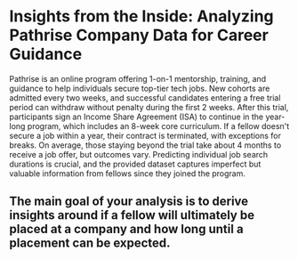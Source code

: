 # Insights from the Inside: Analyzing Pathrise Company Data for Career Guidance
Pathrise is an online program offering 1-on-1 mentorship, training, and guidance to help individuals secure top-tier tech jobs. New cohorts are admitted every two weeks, and successful candidates entering a free trial period can withdraw without penalty during the first 2 weeks. After this trial, participants sign an Income Share Agreement (ISA) to continue in the year-long program, which includes an 8-week core curriculum. If a fellow doesn't secure a job within a year, their contract is terminated, with exceptions for breaks. On average, those staying beyond the trial take about 4 months to receive a job offer, but outcomes vary. Predicting individual job search durations is crucial, and the provided dataset captures imperfect but valuable information from fellows since they joined the program.
## The main goal of your analysis is to derive insights around if a fellow will ultimately be placed at a company and how long until a placement can be expected.
